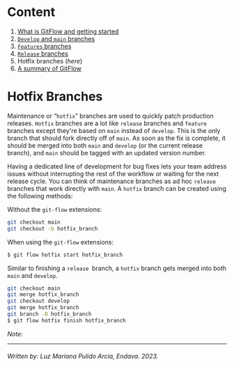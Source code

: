 # **Content**

1. [What is GitFlow and getting started](./Intro%20to%20Git%20Flow.md)
2. [`Develop` and `main` branches](./)
3. [`Features` branches](./)
4. [`Release` branches](./) 
5. Hotfix branches (_here_)
6. [A summary of GitFlow](./A%20Summary%20of%20Git%20Flow.md) 


# **Hotfix Branches**

Maintenance or “`hotfix`” branches are used to quickly patch production releases. `Hotfix` branches are a lot like `release` branches and `feature` branches except they're based on `main` instead of `develop`. This is the only branch that should fork directly off of `main`. As soon as the fix is complete, it should be merged into both `main` and `develop` (or the current release branch), and `main` should be tagged with an updated version number.

Having a dedicated line of development for bug fixes lets your team address issues without interrupting the rest of the workflow or waiting for the next release cycle. You can think of maintenance branches as ad hoc `release` branches that work directly with `main`. A `hotfix` branch can be created using the following methods:

Without the `git-flow` extensions:
```bash
git checkout main
git checkout -b hotfix_branch
```
When using the `git-flow` extensions: 
```bash
$ git flow hotfix start hotfix_branch
```
Similar to finishing a `release `branch, a `hotfix` branch gets merged into both `main` and `develop`.
```bash
git checkout main
git merge hotfix_branch
git checkout develop
git merge hotfix_branch
git branch -D hotfix_branch
$ git flow hotfix finish hotfix_branch
```

_Note_: 

----

###### Written by: Luz Mariana Pulido Arcia, Endava. 2023.